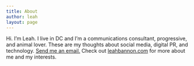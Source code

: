 ```yaml
---
title: About
author: leah
layout: page
---
```

Hi. I&#8217;m Leah. I live in DC and I&#8217;m a communications consultant, progressive, and animal lover. These are my thoughts about social media, digital PR, and technology. [Send me an email.][1] Check out [leahbannon.com][2] for more about me and my interests.

 [1]: mailto:leahbannon@gmail.com
 [2]: http://www.leahbannon.com
